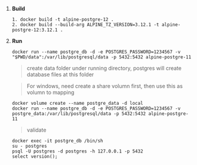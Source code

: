1. **Build**

   ```
   1. docker build -t alpine-postgre-12 .
   2. docker build --build-arg ALPINE_TZ_VERSION=3.12.1 -t alpine-postgre-12:3.12.1 .
   ```

2. **Run**

   ```
   docker run --name postgre_db -d -e POSTGRES_PASSWORD=1234567 -v "$PWD/data":/var/lib/postgresql/data -p 5432:5432 alpine-postgre-11
   ```

   > create data folder under running directory, postgres will create database files at this folder

   > For windows, need create a share volumn first, then use this as volumn to mapping

   ```
   docker volume create --name postgre_data -d local
   docker run --name postgre_db -d -e POSTGRES_PASSWORD=1234567 -v postgre_data:/var/lib/postgresql/data -p 5432:5432 alpine-postgre-11
   ```

   > validate

   ```
   docker exec -it postgre_db /bin/sh
   su - postgres
   psql -U postgres -d postgres -h 127.0.0.1 -p 5432
   select version();
   ```
